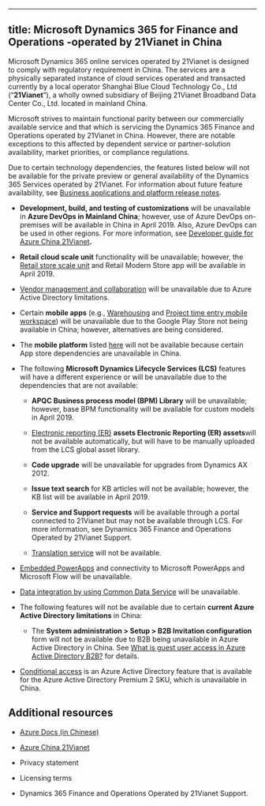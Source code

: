

---
title: Microsoft Dynamics 365 for Finance and Operations -operated by 21Vianet in China
---

Microsoft Dynamics 365 online services operated by 21Vianet is designed to comply with regulatory requirement in China. The services are a physically separated instance of cloud services operated and transacted currently by a local operator Shanghai Blue Cloud Technology Co., Ltd (“**21Vianet**”), a wholly owned subsidiary of Beijing 21Vianet Broadband Data Center Co., Ltd. located in mainland China.

Microsoft strives to maintain functional parity between our commercially available service and that which is servicing the Dynamics 365 Finance and Operations operated by 21Vianet in China. However, there are notable exceptions to this affected by dependent service or partner-solution availability, market priorities, or compliance regulations.

Due to certain technology dependencies, the features listed below will not be available for the private preview or general availability of the Dynamics 365 Services operated by 21Vianet. For information about future feature availability, see [Business applications and platform release notes](https://go.microsoft.com/fwlink/?linkid=2010158).

-   **Development, build, and testing of customizations** will be unavailable in **Azure DevOps in Mainland China**; however, use of Azure DevOps on-premises will be available in China in April 2019. Also, Azure DevOps can be used in other regions. For more information, see [Developer guide for Azure China 21Vianet](https://docs.microsoft.com/azure/china/china-get-started-developer-guide)**.**

-   **Retail cloud scale unit** functionality will be unavailable; however, the [Retail store scale unit](https://docs.microsoft.com/dynamics365/unified-operations/retail/dev-itpro/retail-store-system-begin) and Retail Modern Store app will be available in April 2019.

-   [Vendor management and collaboration](https://docs.microsoft.com/dynamics365/unified-operations/supply-chain/procurement/set-up-maintain-vendor-collaboration) will be unavailable due to Azure Active Directory limitations.

-   Certain **mobile apps** (e.g., [Warehousing](https://docs.microsoft.com/dynamics365/unified-operations/supply-chain/warehousing/install-configure-warehousing-app) and [Project time entry mobile workspace](https://docs.microsoft.com/dynamics365/unified-operations/financials/project-management/mobile-timesheets)) will be unavailable due to the Google Play Store not being available in China; however, alternatives are being considered.

-   The **mobile platform** listed [here](https://docs.microsoft.com/dynamics365/unified-operations/dev-itpro/mobile-apps/platform/mobile-platform-home-page) will not be available because certain App store dependencies are unavailable in China.

-   The following **Microsoft Dynamics Lifecycle Services (LCS)** features will have a different experience or will be unavailable due to the dependencies that are not available:

    -   **APQC Business process model (BPM) Library** will be unavailable; however, base BPM functionality will be available for custom models in April 2019.

    -   [Electronic reporting (ER)](https://docs.microsoft.com/en-us/dynamics365/unified-operations/dev-itpro/analytics/general-electronic-reporting?toc=/fin-and-ops/toc.json) **assets Electronic Reporting (ER) assets**will not be available automatically, but will have to be manually uploaded from the LCS global asset library.

    -   **Code upgrade** will be unavailable for upgrades from Dynamics AX 2012.

    -   **Issue text search** for KB articles will not be available; however, the KB list will be available in April 2019.

    -   **Service and Support requests** will be available through a portal connected to 21Vianet but may not be available through LCS. For more information, see Dynamics 365 Finance and Operations Operated by 21Vianet Support.

    -   [Translation service](https://docs.microsoft.com/dynamics365/unified-operations/dev-itpro/lifecycle-services/translation-service-overview) will not be available.

-   [Embedded PowerApps](https://docs.microsoft.com/dynamics365/unified-operations/fin-and-ops/get-started/embed-power-apps)
    and connectivity to Microsoft PowerApps and Microsoft Flow will be unavailable.

-   [Data integration by using Common Data Service](https://docs.microsoft.com/dynamics365/unified-operations/dev-itpro/data-entities/data-integration-cds?toc=/fin-and-ops/toc.json) will be unavailable.

-   The following features will not be available due to certain **current Azure Active Directory limitations** in China:

    -   The **System administration \> Setup \> B2B Invitation configuration** form will not be available due to B2B being unavailable in Azure Active Directory in China. See [What is guest user access in Azure Active Directory B2B?](https://docs.microsoft.com/azure/active-directory/b2b/what-is-b2b) for details.

-   [Conditional access](https://docs.microsoft.com/azure/active-directory/conditional-access/technical-reference) is an Azure Active Directory feature that is available for the Azure Active Directory Premium 2 SKU, which is unavailable in China. 

## Additional resources

-   [Azure Docs (in Chinese)](https://docs.azure.cn/zh-cn/)

-   [Azure China 21Vianet](https://docs.microsoft.com/azure/china/china-welcome)

-   Privacy statement

-   Licensing terms

-   Dynamics 365 Finance and Operations Operated by 21Vianet Support.
